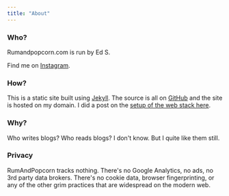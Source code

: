 ```yaml
---
title: "About"
---
```


### Who?
Rumandpopcorn.com is run by Ed S. 

Find me on [Instagram](https://instagram.com/edsalkeld).

### How?
This is a static site built using [Jekyll](https://jekyllrb.com/). The source is all on [GitHub](https://github.com/brokensbone/rumandpopcorn/) and the site is hosted on my domain. I did a post on the [setup of the web stack here](/2023/08/webstack/).

### Why?
Who writes blogs? Who reads blogs? I don't know. But I quite like them still. 

### Privacy
RumAndPopcorn tracks nothing. There's no Google Analytics, no ads, no 3rd party data brokers. There's no cookie data, browser fingerprinting, or any of the other grim practices that are widespread on the modern web. 
